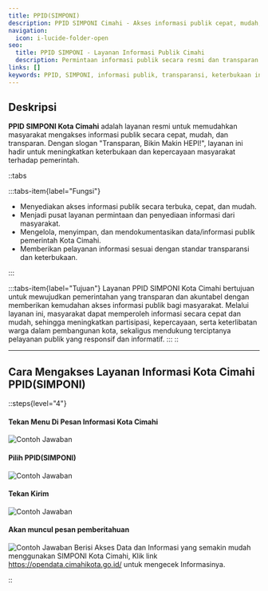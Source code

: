 ```yaml
---
title: PPID(SIMPONI)
description: PPID SIMPONI Cimahi - Akses informasi publik cepat, mudah, dan transparan. Transparan, Bikin Makin HEPI!
navigation:
  icon: i-lucide-folder-open
seo:
  title: PPID SIMPONI - Layanan Informasi Publik Cimahi
  description: Permintaan informasi publik secara resmi dan transparan. Layanan PPID yang responsif untuk meningkatkan kepercayaan masyarakat.
links: []
keywords: PPID, SIMPONI, informasi publik, transparansi, keterbukaan informasi, layanan publik, akses informasi, Cimahi
---
```



## Deskripsi
**PPID SIMPONI Kota Cimahi** adalah layanan resmi untuk memudahkan masyarakat mengakses informasi publik secara cepat, mudah, dan transparan. Dengan slogan "Transparan, Bikin Makin HEPI!", layanan ini hadir untuk meningkatkan keterbukaan dan kepercayaan masyarakat terhadap pemerintah.

::tabs

:::tabs-item{label="Fungsi"}

- Menyediakan akses informasi publik secara terbuka, cepat, dan mudah.
- Menjadi pusat layanan permintaan dan penyediaan informasi dari masyarakat.
- Mengelola, menyimpan, dan mendokumentasikan data/informasi publik pemerintah Kota Cimahi.
- Memberikan pelayanan informasi sesuai dengan standar transparansi dan keterbukaan.

:::

:::tabs-item{label="Tujuan"}
Layanan PPID SIMPONI Kota Cimahi bertujuan untuk mewujudkan pemerintahan yang transparan dan akuntabel dengan memberikan kemudahan akses informasi publik bagi masyarakat. Melalui layanan ini, masyarakat dapat memperoleh informasi secara cepat dan mudah, sehingga meningkatkan partisipasi, kepercayaan, serta keterlibatan warga dalam pembangunan kota, sekaligus mendukung terciptanya pelayanan publik yang responsif dan informatif.
:::
::
___

## Cara Mengakses Layanan Informasi Kota Cimahi PPID(SIMPONI)

::steps{level="4"}

#### Tekan Menu Di Pesan Informasi Kota Cimahi
![Contoh Jawaban](info/menu.jpg)

#### Pilih PPID(SIMPONI)
![Contoh Jawaban](info/opsi-ppid.jpg)

#### Tekan Kirim
![Contoh Jawaban](info/kirim-ppid.jpg)

#### Akan muncul pesan pemberitahuan 
![Contoh Jawaban](info/balasan-ppid.jpg)
Berisi Akses Data dan Informasi yang semakin mudah menggunakan SIMPONI Kota Cimahi, Klik link https://opendata.cimahikota.go.id/ untuk mengecek Informasinya.

::